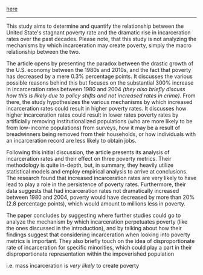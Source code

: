 [here](https://journals.sagepub.com/doi/full/10.1177/0011128708328864)
***
This study aims to determine and quantify the relationship between the United State's stagnant poverty rate and the dramatic rise in incarceration rates over the past decades. Please note, that this study is not analyzing the mechanisms by which incarceration may create poverty, simply the macro relationship between the two.

The article opens by presenting the paradox between the drastic growth of the U.S. economy between the 1980s and 2010s, and the fact that poverty has decreased by a mere 0.3% percentage points. It discusses the various possible reasons behind this but focuses on the substantial 300% increase in incarceration rates between 1980 and 2004 *(they also briefly discuss how this is likely due to policy shifts and not increased rates in crime)*. From there, the study hypothesizes the various mechanisms by which increased incarceration rates could result in higher poverty rates. It discusses how higher incarceration  rates could result in lower rates poverty rates by artificially removing institutionalized populations (who are more likely to be from low-income populations) from surveys, how it may be a result of breadwinners being removed from their households, or how individuals with an incarceration record are less likely to obtain jobs.

Following this initial discussion, the article presents its analysis of incarceration rates and their effect on three poverty metrics. Their methodology is quite in-depth, but, in summary, they heavily utilize statistical models and employ empirical analysis to arrive at conclusions. The research found that increased incarceration rates are very likely to have lead to play a role in the persistence of poverty rates. Furthermore, their data suggests that had incarceration  rates not dramatically increased between 1980 and 2004, poverty would have decreased by more than 20% (2.8 percentage points), which would amount to millions less in poverty.

The paper concludes by suggesting where further studies could go to analyze the mechanism by which incarceration perpetuates poverty (like the ones discussed in the introduction), and by talking about how their findings suggest that considering incarceration when looking into poverty metrics is important. They also briefly touch on the idea of disproportionate rate of incarceration for specific minorities, which could play a part in their disproportionate representation within the impoverished population  

i.e. mass incarceration is *very likely* to create poverty